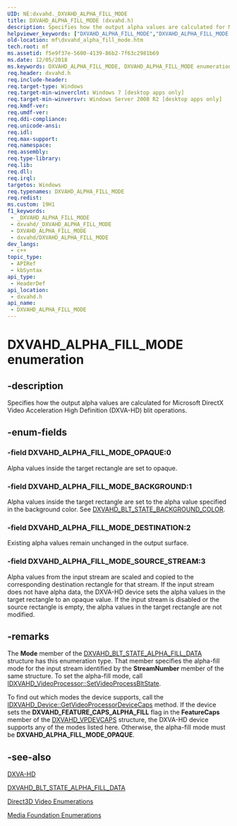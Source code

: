```yaml
---
UID: NE:dxvahd._DXVAHD_ALPHA_FILL_MODE
title: DXVAHD_ALPHA_FILL_MODE (dxvahd.h)
description: Specifies how the output alpha values are calculated for Microsoft DirectX Video Acceleration High Definition (DXVA-HD) blit operations.
helpviewer_keywords: ["DXVAHD_ALPHA_FILL_MODE","DXVAHD_ALPHA_FILL_MODE enumeration [Media Foundation]","DXVAHD_ALPHA_FILL_MODE_BACKGROUND","DXVAHD_ALPHA_FILL_MODE_DESTINATION","DXVAHD_ALPHA_FILL_MODE_OPAQUE","DXVAHD_ALPHA_FILL_MODE_SOURCE_STREAM","dxvahd/DXVAHD_ALPHA_FILL_MODE","dxvahd/DXVAHD_ALPHA_FILL_MODE_BACKGROUND","dxvahd/DXVAHD_ALPHA_FILL_MODE_DESTINATION","dxvahd/DXVAHD_ALPHA_FILL_MODE_OPAQUE","dxvahd/DXVAHD_ALPHA_FILL_MODE_SOURCE_STREAM","mf.dxvahd_alpha_fill_mode"]
old-location: mf\dxvahd_alpha_fill_mode.htm
tech.root: mf
ms.assetid: f5e9f37e-5600-4139-86b2-7f63c2981b69
ms.date: 12/05/2018
ms.keywords: DXVAHD_ALPHA_FILL_MODE, DXVAHD_ALPHA_FILL_MODE enumeration [Media Foundation], DXVAHD_ALPHA_FILL_MODE_BACKGROUND, DXVAHD_ALPHA_FILL_MODE_DESTINATION, DXVAHD_ALPHA_FILL_MODE_OPAQUE, DXVAHD_ALPHA_FILL_MODE_SOURCE_STREAM, dxvahd/DXVAHD_ALPHA_FILL_MODE, dxvahd/DXVAHD_ALPHA_FILL_MODE_BACKGROUND, dxvahd/DXVAHD_ALPHA_FILL_MODE_DESTINATION, dxvahd/DXVAHD_ALPHA_FILL_MODE_OPAQUE, dxvahd/DXVAHD_ALPHA_FILL_MODE_SOURCE_STREAM, mf.dxvahd_alpha_fill_mode
req.header: dxvahd.h
req.include-header: 
req.target-type: Windows
req.target-min-winverclnt: Windows 7 [desktop apps only]
req.target-min-winversvr: Windows Server 2008 R2 [desktop apps only]
req.kmdf-ver: 
req.umdf-ver: 
req.ddi-compliance: 
req.unicode-ansi: 
req.idl: 
req.max-support: 
req.namespace: 
req.assembly: 
req.type-library: 
req.lib: 
req.dll: 
req.irql: 
targetos: Windows
req.typenames: DXVAHD_ALPHA_FILL_MODE
req.redist: 
ms.custom: 19H1
f1_keywords:
 - _DXVAHD_ALPHA_FILL_MODE
 - dxvahd/_DXVAHD_ALPHA_FILL_MODE
 - DXVAHD_ALPHA_FILL_MODE
 - dxvahd/DXVAHD_ALPHA_FILL_MODE
dev_langs:
 - c++
topic_type:
 - APIRef
 - kbSyntax
api_type:
 - HeaderDef
api_location:
 - dxvahd.h
api_name:
 - DXVAHD_ALPHA_FILL_MODE
---
```


# DXVAHD_ALPHA_FILL_MODE enumeration


## -description

Specifies how the output alpha values are calculated for Microsoft DirectX Video Acceleration High Definition (DXVA-HD) blit operations.

## -enum-fields

### -field DXVAHD_ALPHA_FILL_MODE_OPAQUE:0

Alpha values inside the target rectangle are set to opaque.

### -field DXVAHD_ALPHA_FILL_MODE_BACKGROUND:1

Alpha values inside the target rectangle are set to the alpha value specified in the background color. See <a href="/windows/win32/api/dxvahd/ns-dxvahd-dxvahd_blt_state_background_color_data">DXVAHD_BLT_STATE_BACKGROUND_COLOR</a>.

### -field DXVAHD_ALPHA_FILL_MODE_DESTINATION:2

Existing alpha values remain unchanged in the output surface.

### -field DXVAHD_ALPHA_FILL_MODE_SOURCE_STREAM:3

Alpha values from the input stream  are scaled and copied to the corresponding destination rectangle for that stream. If the input stream does not have alpha data, the DXVA-HD device sets the alpha values in the target rectangle to an opaque value. If the input stream is disabled or the source rectangle is empty, the alpha values in the target rectangle are not modified.

## -remarks

The <b>Mode</b> member of the <a href="/windows/desktop/api/dxvahd/ns-dxvahd-dxvahd_blt_state_alpha_fill_data">DXVAHD_BLT_STATE_ALPHA_FILL_DATA</a> structure has this enumeration type. That member specifies the alpha-fill mode for the input stream identified by the <b>StreamNumber</b> member of the same structure. To set the alpha-fill mode, call  <a href="/windows/desktop/api/dxvahd/nf-dxvahd-idxvahd_videoprocessor-setvideoprocessbltstate">IDXVAHD_VideoProcessor::SetVideoProcessBltState</a>.

To find out which modes the device supports, call the <a href="/windows/desktop/api/dxvahd/nf-dxvahd-idxvahd_device-getvideoprocessordevicecaps">IDXVAHD_Device::GetVideoProcessorDeviceCaps</a> method. If the device sets the <b>DXVAHD_FEATURE_CAPS_ALPHA_FILL</b> flag in the <b>FeatureCaps</b> member of the <a href="/windows/desktop/api/dxvahd/ns-dxvahd-dxvahd_vpdevcaps">DXVAHD_VPDEVCAPS</a> structure, the DXVA-HD device supports any of the modes listed here. Otherwise, the alpha-fill mode must be <b>DXVAHD_ALPHA_FILL_MODE_OPAQUE</b>.

## -see-also

<a href="/windows/desktop/medfound/dxva-hd">DXVA-HD</a>



<a href="/windows/desktop/api/dxvahd/ns-dxvahd-dxvahd_blt_state_alpha_fill_data">DXVAHD_BLT_STATE_ALPHA_FILL_DATA</a>



<a href="/windows/desktop/medfound/direct3d-video-enumerations">Direct3D Video Enumerations</a>



<a href="/windows/desktop/medfound/media-foundation-enumerations">Media Foundation Enumerations</a>
